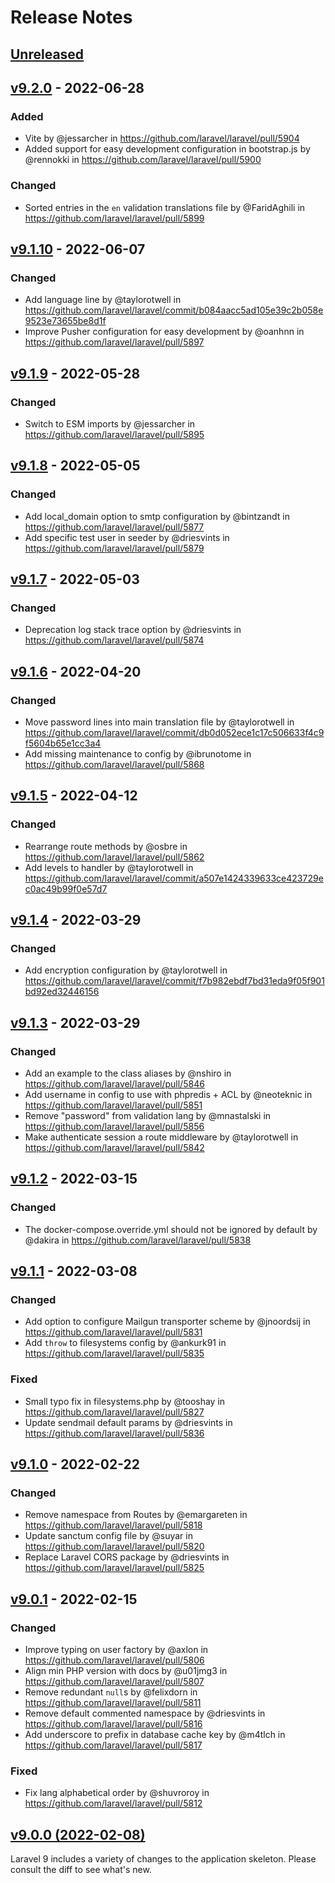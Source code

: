 # Release Notes

## [Unreleased](https://github.com/laravel/laravel/compare/v9.2.0...9.x)

## [v9.2.0](https://github.com/laravel/laravel/compare/v9.1.10...v9.2.0) - 2022-06-28

### Added

-   Vite by @jessarcher in https://github.com/laravel/laravel/pull/5904
-   Added support for easy development configuration in bootstrap.js by @rennokki in https://github.com/laravel/laravel/pull/5900

### Changed

-   Sorted entries in the `en` validation translations file by @FaridAghili in https://github.com/laravel/laravel/pull/5899

## [v9.1.10](https://github.com/laravel/laravel/compare/v9.1.9...v9.1.10) - 2022-06-07

### Changed

-   Add language line by @taylorotwell in https://github.com/laravel/laravel/commit/b084aacc5ad105e39c2b058e9523e73655be8d1f
-   Improve Pusher configuration for easy development by @oanhnn in https://github.com/laravel/laravel/pull/5897

## [v9.1.9](https://github.com/laravel/laravel/compare/v9.1.8...v9.1.9) - 2022-05-28

### Changed

-   Switch to ESM imports by @jessarcher in https://github.com/laravel/laravel/pull/5895

## [v9.1.8](https://github.com/laravel/laravel/compare/v9.1.7...v9.1.8) - 2022-05-05

### Changed

-   Add local_domain option to smtp configuration by @bintzandt in https://github.com/laravel/laravel/pull/5877
-   Add specific test user in seeder by @driesvints in https://github.com/laravel/laravel/pull/5879

## [v9.1.7](https://github.com/laravel/laravel/compare/v9.1.6...v9.1.7) - 2022-05-03

### Changed

-   Deprecation log stack trace option by @driesvints in https://github.com/laravel/laravel/pull/5874

## [v9.1.6](https://github.com/laravel/laravel/compare/v9.1.5...v9.1.6) - 2022-04-20

### Changed

-   Move password lines into main translation file by @taylorotwell in https://github.com/laravel/laravel/commit/db0d052ece1c17c506633f4c9f5604b65e1cc3a4
-   Add missing maintenance to config by @ibrunotome in https://github.com/laravel/laravel/pull/5868

## [v9.1.5](https://github.com/laravel/laravel/compare/v9.1.4...v9.1.5) - 2022-04-12

### Changed

-   Rearrange route methods by @osbre in https://github.com/laravel/laravel/pull/5862
-   Add levels to handler by @taylorotwell in https://github.com/laravel/laravel/commit/a507e1424339633ce423729ec0ac49b99f0e57d7

## [v9.1.4](https://github.com/laravel/laravel/compare/v9.1.3...v9.1.4) - 2022-03-29

### Changed

-   Add encryption configuration by @taylorotwell in https://github.com/laravel/laravel/commit/f7b982ebdf7bd31eda9f05f901bd92ed32446156

## [v9.1.3](https://github.com/laravel/laravel/compare/v9.1.2...v9.1.3) - 2022-03-29

### Changed

-   Add an example to the class aliases by @nshiro in https://github.com/laravel/laravel/pull/5846
-   Add username in config to use with phpredis + ACL by @neoteknic in https://github.com/laravel/laravel/pull/5851
-   Remove "password" from validation lang by @mnastalski in https://github.com/laravel/laravel/pull/5856
-   Make authenticate session a route middleware by @taylorotwell in https://github.com/laravel/laravel/pull/5842

## [v9.1.2](https://github.com/laravel/laravel/compare/v9.1.1...v9.1.2) - 2022-03-15

### Changed

-   The docker-compose.override.yml should not be ignored by default by @dakira in https://github.com/laravel/laravel/pull/5838

## [v9.1.1](https://github.com/laravel/laravel/compare/v9.1.0...v9.1.1) - 2022-03-08

### Changed

-   Add option to configure Mailgun transporter scheme by @jnoordsij in https://github.com/laravel/laravel/pull/5831
-   Add `throw` to filesystems config by @ankurk91 in https://github.com/laravel/laravel/pull/5835

### Fixed

-   Small typo fix in filesystems.php by @tooshay in https://github.com/laravel/laravel/pull/5827
-   Update sendmail default params by @driesvints in https://github.com/laravel/laravel/pull/5836

## [v9.1.0](https://github.com/laravel/laravel/compare/v9.0.1...v9.1.0) - 2022-02-22

### Changed

-   Remove namespace from Routes by @emargareten in https://github.com/laravel/laravel/pull/5818
-   Update sanctum config file by @suyar in https://github.com/laravel/laravel/pull/5820
-   Replace Laravel CORS package by @driesvints in https://github.com/laravel/laravel/pull/5825

## [v9.0.1](https://github.com/laravel/laravel/compare/v9.0.0...v9.0.1) - 2022-02-15

### Changed

-   Improve typing on user factory by @axlon in https://github.com/laravel/laravel/pull/5806
-   Align min PHP version with docs by @u01jmg3 in https://github.com/laravel/laravel/pull/5807
-   Remove redundant `null`s by @felixdorn in https://github.com/laravel/laravel/pull/5811
-   Remove default commented namespace by @driesvints in https://github.com/laravel/laravel/pull/5816
-   Add underscore to prefix in database cache key by @m4tlch in https://github.com/laravel/laravel/pull/5817

### Fixed

-   Fix lang alphabetical order by @shuvroroy in https://github.com/laravel/laravel/pull/5812

## [v9.0.0 (2022-02-08)](https://github.com/laravel/laravel/compare/v8.6.11...v9.0.0)

Laravel 9 includes a variety of changes to the application skeleton. Please consult the diff to see what's new.
